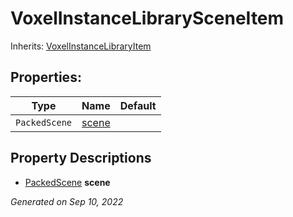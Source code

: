 # VoxelInstanceLibrarySceneItem

Inherits: [VoxelInstanceLibraryItem](VoxelInstanceLibraryItem.md)




## Properties: 


Type           | Name               | Default 
-------------- | ------------------ | --------
`PackedScene`  | [scene](#i_scene)  |         
<p></p>

## Property Descriptions

- [PackedScene](https://docs.godotengine.org/en/stable/classes/class_packedscene.html)<span id="i_scene"></span> **scene**


_Generated on Sep 10, 2022_
